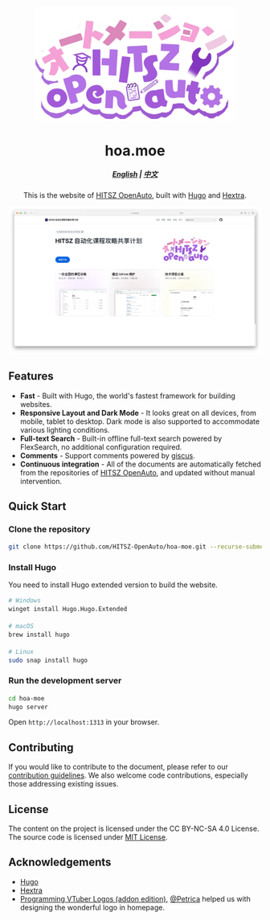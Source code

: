 <h3 align="center">
	<img src="./static/images/HITSZOpenAutoShadow.webp" width="400" alt="Logo"/><br/>
</h3>
<h1 align="center">hoa.moe</h1>
<h5 align="center"><a href="README.md">English</a> | <a href="README-zh.md">中文</a></h5>

<p align="center">This is the website of <a href="https://github.com/HITSZ-OpenAuto">HITSZ OpenAuto</a>, built with <a href="https://gohugo.io/">Hugo</a> and <a href="https://imfing.github.io/hextra/">Hextra</a>.</p>

![showcase](static/images/showcase.webp)

## Features

- **Fast** - Built with Hugo, the world's fastest framework for building websites.
- **Responsive Layout and Dark Mode** - It looks great on all devices, from mobile, tablet to desktop. Dark mode is also supported to accommodate various lighting conditions.
- **Full-text Search** - Built-in offline full-text search powered by FlexSearch, no additional configuration required.
- **Comments** - Support comments powered by [giscus](https://giscus.app/).
- **Continuous integration** - All of the documents are automatically fetched from the repositories of [HITSZ OpenAuto](https://github.com/HITSZ-OpenAuto), and updated without manual intervention.

## Quick Start

### Clone the repository

```bash
git clone https://github.com/HITSZ-OpenAuto/hoa-moe.git --recurse-submodules
```

### Install Hugo

You need to install Hugo extended version to build the website.

```bash
# Windows
winget install Hugo.Hugo.Extended

# macOS
brew install hugo

# Linux
sudo snap install hugo
```

### Run the development server

```bash
cd hoa-moe
hugo server
```

Open `http://localhost:1313` in your browser.

## Contributing

If you would like to contribute to the document, please refer to our [contribution guidelines](https://hoa.moe/blog/writing-rules/). We also welcome code contributions, especially those addressing existing issues.

## License

The content on the project is licensed under the CC BY-NC-SA 4.0 License. The source code is licensed under [MIT License](LICENSE).

## Acknowledgements

- [Hugo](https://gohugo.io/)
- [Hextra](https://imfing.github.io/hextra/)
- [Programming VTuber Logos (addon edition)](https://github.com/PetricaT/ProgrammingVTuberLogos-Addon), [@Petrica](https://github.com/PetricaT) helped us with designing the wonderful logo in homepage.

